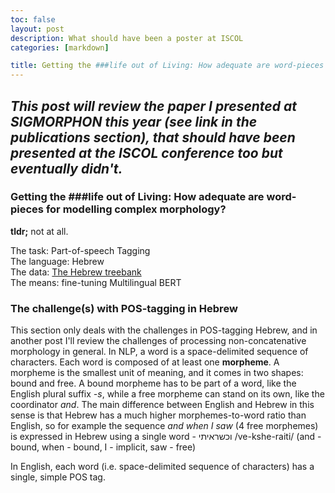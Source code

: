 ```yaml
---
toc: false
layout: post
description: What should have been a poster at ISCOL
categories: [markdown]

title: Getting the ###life out of Living: How adequate are word-pieces for modelling complex morphology?
---
```

*This post will review the paper I presented at SIGMORPHON this year (see link in the publications section), that should have been presented at the ISCOL conference too but eventually didn't.*
---
### Getting the ###life out of Living: How adequate are word-pieces for modelling complex morphology?
**tldr;** 
not at all.

The task: Part-of-speech Tagging<br>
The language: Hebrew<br>
The data: [The Hebrew treebank](https://github.com/OnlpLab/Hebrew_UD)<br>
The means: fine-tuning Multilingual BERT<br>
### The challenge(s) with POS-tagging in Hebrew
This section only deals with the challenges in POS-tagging Hebrew, and in another post I'll review the challenges of processing non-concatenative morphology in general.
In NLP, a word is a space-delimited sequence of characters. Each word is composed of at least one **morpheme**. A morpheme is the smallest unit of meaning, and it comes in two shapes: bound and free. A bound morpheme has to be part of a word, like the English plural suffix *-s*, while a free morpheme can stand on its own, like the coordinator *and*. 
The main difference between English and Hebrew in this sense is that Hebrew has a much higher morphemes-to-word ratio than English, so for example the sequence *and when I saw* (4 free morphemes) is expressed in Hebrew using a single word - וכשראיתי /ve-kshe-raiti/ (and - bound, when - bound, I - implicit, saw - free)

In English, each word (i.e. space-delimited sequence of characters) has a single, simple POS tag. 

<!--stackedit_data:
eyJoaXN0b3J5IjpbLTc3MDA0NTEyOCwtMzEwMTM2OTcwLC00Nj
c0NjcxNDUsMTY0NzYzNjQyMiwtMzMyMDc0MjgzLC0xMjM5MDEz
ODUsLTc2OTk4MzI1MSwxNDY3MTU2ODQ5LC0xNjE5MTY2OTUsMT
A5NjcyOTMxNiwxOTg1MjY0MTg5XX0=
-->
